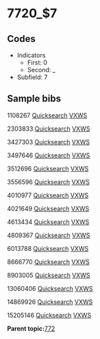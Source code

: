 # 7720\_$7

## Codes

-   Indicators
    -   First: 0
    -   Second: \_
-   Subfield: 7

## Sample bibs

1108267 [Quicksearch](https://search.library.yale.edu/catalog/1108267) [VXWS](http://prodorbis.library.yale.edu:7014/vxws/GetHoldingsService?bibId=1108267)

2303833 [Quicksearch](https://search.library.yale.edu/catalog/2303833) [VXWS](http://prodorbis.library.yale.edu:7014/vxws/GetHoldingsService?bibId=2303833)

3427303 [Quicksearch](https://search.library.yale.edu/catalog/3427303) [VXWS](http://prodorbis.library.yale.edu:7014/vxws/GetHoldingsService?bibId=3427303)

3497646 [Quicksearch](https://search.library.yale.edu/catalog/3497646) [VXWS](http://prodorbis.library.yale.edu:7014/vxws/GetHoldingsService?bibId=3497646)

3512696 [Quicksearch](https://search.library.yale.edu/catalog/3512696) [VXWS](http://prodorbis.library.yale.edu:7014/vxws/GetHoldingsService?bibId=3512696)

3556596 [Quicksearch](https://search.library.yale.edu/catalog/3556596) [VXWS](http://prodorbis.library.yale.edu:7014/vxws/GetHoldingsService?bibId=3556596)

4010977 [Quicksearch](https://search.library.yale.edu/catalog/4010977) [VXWS](http://prodorbis.library.yale.edu:7014/vxws/GetHoldingsService?bibId=4010977)

4021649 [Quicksearch](https://search.library.yale.edu/catalog/4021649) [VXWS](http://prodorbis.library.yale.edu:7014/vxws/GetHoldingsService?bibId=4021649)

4613434 [Quicksearch](https://search.library.yale.edu/catalog/4613434) [VXWS](http://prodorbis.library.yale.edu:7014/vxws/GetHoldingsService?bibId=4613434)

4809367 [Quicksearch](https://search.library.yale.edu/catalog/4809367) [VXWS](http://prodorbis.library.yale.edu:7014/vxws/GetHoldingsService?bibId=4809367)

6013788 [Quicksearch](https://search.library.yale.edu/catalog/6013788) [VXWS](http://prodorbis.library.yale.edu:7014/vxws/GetHoldingsService?bibId=6013788)

8666770 [Quicksearch](https://search.library.yale.edu/catalog/8666770) [VXWS](http://prodorbis.library.yale.edu:7014/vxws/GetHoldingsService?bibId=8666770)

8903005 [Quicksearch](https://search.library.yale.edu/catalog/8903005) [VXWS](http://prodorbis.library.yale.edu:7014/vxws/GetHoldingsService?bibId=8903005)

13060406 [Quicksearch](https://search.library.yale.edu/catalog/13060406) [VXWS](http://prodorbis.library.yale.edu:7014/vxws/GetHoldingsService?bibId=13060406)

14869926 [Quicksearch](https://search.library.yale.edu/catalog/14869926) [VXWS](http://prodorbis.library.yale.edu:7014/vxws/GetHoldingsService?bibId=14869926)

15205146 [Quicksearch](https://search.library.yale.edu/catalog/15205146) [VXWS](http://prodorbis.library.yale.edu:7014/vxws/GetHoldingsService?bibId=15205146)

**Parent topic:**[772](../../tags/772/772.md)

